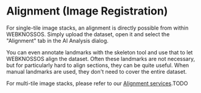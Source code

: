 # Alignment (Image Registration)
For single-tile image stacks, an alignment is directly possible from within WEBKNOSSOS.
Simply upload the dataset, open it and select the "Alignment" tab in the AI Analysis dialog.

You can even annotate landmarks with the skeleton tool and use that to let WEBKNOSSOS align the dataset. Often these landmarks are not necessary, but for particularly hard to align sections, they can be quite useful. When manual landmarks are used, they don't need to cover the entire dataset.

For multi-tile image stacks, please refer to our [Alignment services](https://webknossos.org/services/alignment).TODO